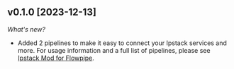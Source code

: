 ## v0.1.0 [2023-12-13]

_What's new?_

- Added 2 pipelines to make it easy to connect your Ipstack services and more. For usage information and a full list of pipelines, please see [Ipstack Mod for Flowpipe](https://hub.flowpipe.io/mods/turbot/ipstack).
